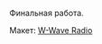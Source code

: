 Финальная работа.


Макет: [W-Wave Radio](https://www.figma.com/file/4Zu9n2KcjiesKJb6HBix3z/W-Wave-Radio-(new)?node-id=0-1&t=W5aoTxiiVNidGb0U-0)
